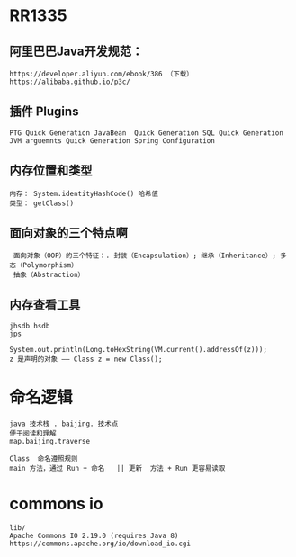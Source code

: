 # RR1335

## 阿里巴巴Java开发规范：

    https://developer.aliyun.com/ebook/386 （下载） 
    https://alibaba.github.io/p3c/

## 插件 Plugins

    PTG Quick Generation JavaBean  Quick Generation SQL Quick Generation JVM arguemnts Quick Generation Spring Configuration

## 内存位置和类型

    内存： System.identityHashCode() 哈希值
    类型： getClass()

## 面向对象的三个特点啊

     面向对象（OOP）的三个特征：. 封装（Encapsulation）; 继承（Inheritance）; 多态（Polymorphism）
     抽象（Abstraction）

## 内存查看工具

    jhsdb hsdb
    jps

    System.out.println(Long.toHexString(VM.current().addressOf(z)));
    z 是声明的对象 —— Class z = new Class();

# 命名逻辑

    java 技术栈 . baijing. 技术点
    便于阅读和理解
    map.baijing.traverse 

    Class  命名遵照规则
    main 方法，通过 Run + 命名   || 更新  方法 + Run 更容易读取

# commons io 

    lib/
    Apache Commons IO 2.19.0 (requires Java 8)
    https://commons.apache.org/io/download_io.cgi

